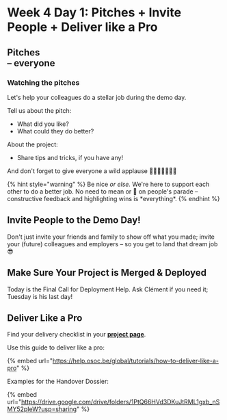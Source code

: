 # Week 4 Day 1: Pitches + Invite People + Deliver like a Pro

Pitches\
– everyone
----------

### Watching the pitches

Let's help your colleagues do a stellar job during the demo day.

Tell us about the pitch:

* What did you like?
* What could they do better?

About the project:

* Share tips and tricks, if you have any!

And don't forget to give everyone a wild applause 👏🦁👏🦁👏🦁👏

{% hint style="warning" %}
Be nice _or else._ We're here to support each other to do a better job. No need to mean or 💩 on people's parade – constructive feedback and highlighting wins is \*everything\*.
{% endhint %}

## Invite People to the Demo Day!

Don't just invite your friends and family to show off what you made; invite your (future) colleagues and employers – so you get to land that dream job 😎

## Make Sure Your Project is Merged & Deployed

Today is the Final Call for Deployment Help. Ask Clément if you need it; Tuesday is his last day!

## Deliver Like a Pro

Find your delivery checklist in your [**project page**](../../projects-partners/projects-partners.md).

Use this guide to deliver like a pro:

{% embed url="https://help.osoc.be/global/tutorials/how-to-deliver-like-a-pro" %}

Examples for the Handover Dossier:

{% embed url="https://drive.google.com/drive/folders/1PtQ66HVd3DKuJtRML1gxb_nSMY52pIeW?usp=sharing" %}

